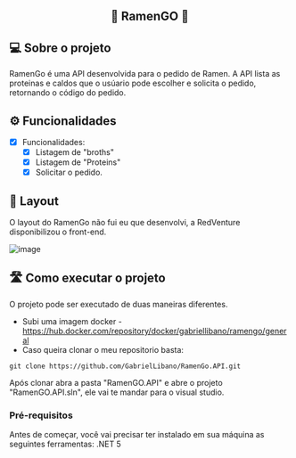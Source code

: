 <h2 align="center"> 
	🚧 RamenGO 🚧
</h2>

## 💻 Sobre o projeto

RamenGo é uma API desenvolvida para o pedido de Ramen. A API lista as proteinas e caldos que o usúario pode escolher e solicita o pedido, retornando o código do pedido.

## ⚙️ Funcionalidades

- [x] Funcionalidades:
  - [x] Listagem de "broths"
  - [x] Listagem de "Proteins" 
  - [x] Solicitar o pedido.
  
## 🎨 Layout

O layout do RamenGo não fui eu que desenvolvi, a RedVenture disponibilizou o front-end.

![image](https://github.com/GabrielLibano/RamenGo.API/assets/64979006/90e50088-3241-4836-948d-84bac1d564ad)

## 🛣️ Como executar o projeto

O projeto pode ser executado de duas maneiras diferentes.
 - Subi uma imagem docker - https://hub.docker.com/repository/docker/gabriellibano/ramengo/general
 - Caso queira clonar o meu repositorio basta:
```
git clone https://github.com/GabrielLibano/RamenGo.API.git
```
  Após clonar abra a pasta "RamenGO.API" e abre o projeto "RamenGO.API.sln", ele vai te mandar para o visual studio.

### Pré-requisitos

Antes de começar, você vai precisar ter instalado em sua máquina as seguintes ferramentas:
.NET 5

